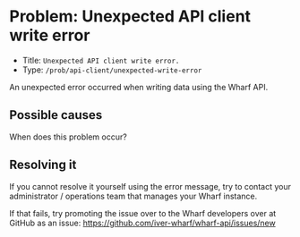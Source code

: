 # Problem: Unexpected API client write error

<!-- panels:start -->

<!-- div:right-panel -->

- Title: `Unexpected API client write error.`
- Type: `/prob/api-client/unexpected-write-error`

<!-- div:left-panel -->

An unexpected error occurred when writing data
using the Wharf API.

<!-- panels:end -->

## Possible causes

When does this problem occur?

## Resolving it

If you cannot resolve it yourself using the error message, try to contact your
administrator / operations team that manages your Wharf instance.

If that fails, try promoting the issue over to the Wharf developers over at
GitHub as an issue: <https://github.com/iver-wharf/wharf-api/issues/new>
